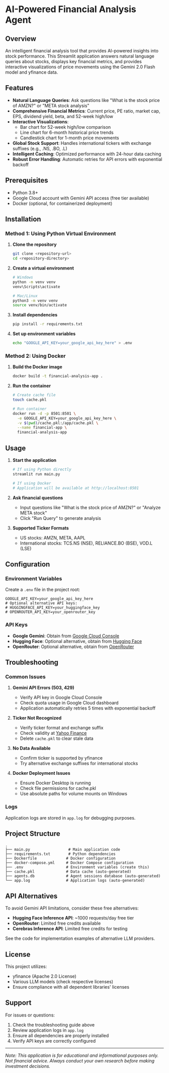 # AI-Powered Financial Analysis Agent

## Overview

An intelligent financial analysis tool that provides AI-powered insights into stock performance. This Streamlit application answers natural language queries about stocks, displays key financial metrics, and provides interactive visualizations of price movements using the Gemini 2.0 Flash model and yfinance data.

## Features

- **Natural Language Queries**: Ask questions like "What is the stock price of AMZN?" or "META stock analysis"
- **Comprehensive Financial Metrics**: Current price, PE ratio, market cap, EPS, dividend yield, beta, and 52-week high/low
- **Interactive Visualizations**:
  - Bar chart for 52-week high/low comparison
  - Line chart for 6-month historical price trends
  - Candlestick chart for 1-month price movements
- **Global Stock Support**: Handles international tickers with exchange suffixes (e.g., .NS, .BO, .L)
- **Intelligent Caching**: Optimized performance with 24-hour data caching
- **Robust Error Handling**: Automatic retries for API errors with exponential backoff

## Prerequisites

- Python 3.8+
- Google Cloud account with Gemini API access (free tier available)
- Docker (optional, for containerized deployment)

## Installation

### Method 1: Using Python Virtual Environment

1. **Clone the repository**
   ```bash
   git clone <repository-url>
   cd <repository-directory>
   ```

2. **Create a virtual environment**
   ```bash
   # Windows
   python -m venv venv
   venv\Scripts\activate
   
   # Mac/Linux
   python3 -m venv venv
   source venv/bin/activate
   ```

3. **Install dependencies**
   ```bash
   pip install -r requirements.txt
   ```

4. **Set up environment variables**
   ```bash
   echo "GOOGLE_API_KEY=your_google_api_key_here" > .env
   ```

### Method 2: Using Docker

1. **Build the Docker image**
   ```bash
   docker build -t financial-analysis-app .
   ```

2. **Run the container**
   ```bash
   # Create cache file
   touch cache.pkl
   
   # Run container
   docker run -d -p 8501:8501 \
     -e GOOGLE_API_KEY=your_google_api_key_here \
     -v $(pwd)/cache.pkl:/app/cache.pkl \
     --name financial-app \
     financial-analysis-app
   ```

## Usage

1. **Start the application**
   ```bash
   # If using Python directly
   streamlit run main.py
   
   # If using Docker
   # Application will be available at http://localhost:8501
   ```

2. **Ask financial questions**
   - Input questions like "What is the stock price of AMZN?" or "Analyze META stock"
   - Click "Run Query" to generate analysis

3. **Supported Ticker Formats**
   - US stocks: AMZN, META, AAPL
   - International stocks: TCS.NS (NSE), RELIANCE.BO (BSE), VOD.L (LSE)

## Configuration

### Environment Variables

Create a `.env` file in the project root:

```
GOOGLE_API_KEY=your_google_api_key_here
# Optional alternative API keys:
# HUGGINGFACE_API_KEY=your_huggingface_key
# OPENROUTER_API_KEY=your_openrouter_key
```

### API Keys

- **Google Gemini**: Obtain from [Google Cloud Console](https://cloud.google.com/)
- **Hugging Face**: Optional alternative, obtain from [Hugging Face](https://huggingface.co/)
- **OpenRouter**: Optional alternative, obtain from [OpenRouter](https://openrouter.ai/)

## Troubleshooting

### Common Issues

1. **Gemini API Errors (503, 429)**
   - Verify API key in Google Cloud Console
   - Check quota usage in Google Cloud dashboard
   - Application automatically retries 5 times with exponential backoff

2. **Ticker Not Recognized**
   - Verify ticker format and exchange suffix
   - Check validity at [Yahoo Finance](https://finance.yahoo.com/)
   - Delete `cache.pkl` to clear stale data

3. **No Data Available**
   - Confirm ticker is supported by yfinance
   - Try alternative exchange suffixes for international stocks

4. **Docker Deployment Issues**
   - Ensure Docker Desktop is running
   - Check file permissions for cache.pkl
   - Use absolute paths for volume mounts on Windows

### Logs

Application logs are stored in `app.log` for debugging purposes.

## Project Structure

```
.
├── main.py                 # Main application code
├── requirements.txt        # Python dependencies
├── Dockerfile             # Docker configuration
├── docker-compose.yml     # Docker Compose configuration
├── .env                   # Environment variables (create this)
├── cache.pkl              # Data cache (auto-generated)
├── agents.db              # Agent sessions database (auto-generated)
└── app.log                # Application logs (auto-generated)
```

## API Alternatives

To avoid Gemini API limitations, consider these free alternatives:

- **Hugging Face Inference API**: ~1000 requests/day free tier
- **OpenRouter**: Limited free credits available
- **Cerebras Inference API**: Limited free credits for testing

See the code for implementation examples of alternative LLM providers.

## License

This project utilizes:
- yfinance (Apache 2.0 License)
- Various LLM models (check respective licenses)
- Ensure compliance with all dependent libraries' licenses

## Support

For issues or questions:
1. Check the troubleshooting guide above
2. Review application logs in `app.log`
3. Ensure all dependencies are properly installed
4. Verify API keys are correctly configured

---


*Note: This application is for educational and informational purposes only. Not financial advice. Always conduct your own research before making investment decisions.*
